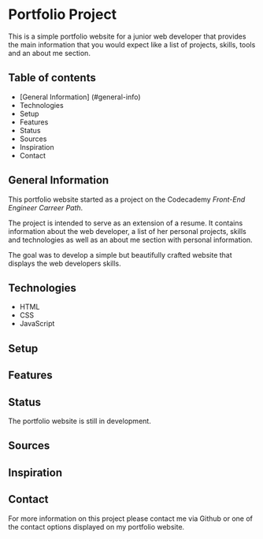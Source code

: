 # Portfolio Project

This is a simple portfolio website for a junior web developer that provides the main information that you would expect like a list of projects, skills, tools and an about me section.

## Table of contents

* [General Information] (#general-info)
* Technologies
* Setup
* Features
* Status
* Sources
* Inspiration
* Contact

## General Information

This portfolio website started as a project on the Codecademy  *Front-End Engineer Carreer Path*. 

The project is intended to serve as an extension of a resume. It contains information about the web developer, a list of her personal projects, skills and technologies as well as an about me section with personal information.

The goal was to develop a simple but beautifully crafted website that displays the web developers skills.

## Technologies

* HTML
* CSS
* JavaScript

## Setup

## Features

## Status

The portfolio website is still in development.

## Sources

## Inspiration

## Contact

For more information on this project please contact me via Github or one of the contact options displayed on my portfolio website.